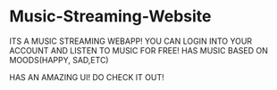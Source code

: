 # Music-Streaming-Website
ITS A MUSIC STREAMING WEBAPP!
YOU CAN LOGIN INTO YOUR ACCOUNT AND LISTEN TO MUSIC FOR FREE!
HAS MUSIC BASED ON MOODS(HAPPY, SAD,ETC)

HAS AN AMAZING UI!
DO CHECK IT OUT!

